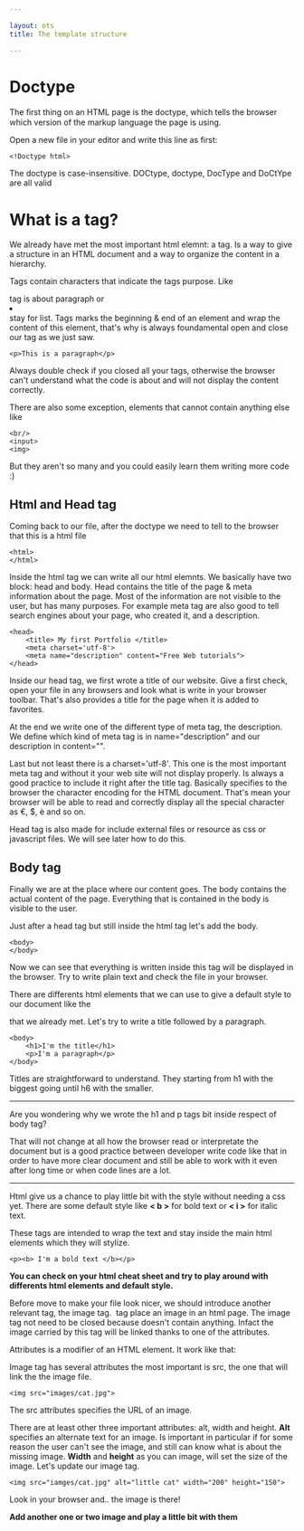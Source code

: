 ```yaml
---

layout: ots
title: The template structure

---
```


# Doctype

The ﬁrst thing on an HTML page is the doctype, which tells the browser which 
version of the markup language the page is using.

Open a new file in your editor and write this line as first:

    <!Doctype html>
    
The doctype is case-insensitive. 
DOCtype, doctype, DocType and DoCtYpe are all valid


# What is a tag?

We already have met the most important html elemnt: a tag.
Is a way to give a structure in an HTML document and a way to organize the 
content in a hierarchy.

Tags contain characters that indicate the tags purpose. Like <p></p> tag is 
about paragraph or <li></li> stay for list.
Tags marks the beginning & end of an element and wrap the content of this element,
that's why is always foundamental open and close our tag as we just saw.

	<p>This is a paragraph</p>

Always double check if you closed all your tags, otherwise the browser can't understand what
the code is about and will not display the content correctly.

There are also some exception, elements that cannot contain anything else like

	<br/>
	<input>
	<img>

But they aren't so many and you could easily learn them writing more code :)

## Html and Head tag

Coming back to our file, after the doctype we need to tell to the browser that 
this is a html file

	<html>
	</html>

Inside the html tag we can write all our html elemnts.
We basically have two block: head and body.
Head contains the title of the page & meta information about the page.
Most of the information are not visible to the user, but has many purposes.
For example meta tag are also good to tell search engines about your page,
who created it, and a description.

	<head>
		<title> My first Portfolio </title>
		<meta charset='utf-8'> 
		<meta name="description" content="Free Web tutorials">
	</head>

Inside our head tag, we first wrote a title of our website.
Give a first check, open your file in any browsers and look what is write 
in your browser toolbar. That's also provides a title for the page when it is added to favorites.

At the end we write one of the different type of meta tag, the description. We define 
which kind of meta tag is in name="description" and our description in content="".

Last but not least there is a charset='utf-8'. 
This one is the most important meta tag and without it your web site will not display
properly. Is always a good practice to include it right after the title tag.
Basically specifies to the browser the character encoding for the HTML document.
That's mean your browser will be able to read and correctly display all the special character as
€, $, è and so on.

Head tag is also made for include external files or resource as css or javascript files.
We will see later how to do this.

## Body tag

Finally we are at the place where our content goes.
The body contains the actual content of the page. Everything that is contained in
the body is visible to the user.

Just after a head tag but still inside the html tag let's add the body.

	<body>
	</body>

Now we can see that everything is written inside this tag will be displayed in
the browser.
Try to write plain text and check the file in your browser.

There are differents html elements that we can use to give a default style to 
our document like the <p></p> that we already met.
Let's try to write a title followed by a paragraph.

	<body>
		<h1>I'm the title</h1>
		<p>I'm a paragraph</p>
	</body>

Titles are straightforward to understand. They starting from h1 with the biggest going 
until h6 with the smaller.

******

Are you wondering why we wrote the h1 and p tags bit inside respect of body tag?

That will not change at all how the browser read or interpretate the document but
is a good practice between developer write code like that in order to have more clear 
document and still be able to work with it even after long time or when code lines
are a lot.

******

Html give us a chance to play little bit with the style without needing a css yet.
There are some default style like **< b >** for bold text or  **< i >** for italic text.

These tags are intended to wrap the text and stay inside the main html elements which 
they will stylize.

	<p><b> I'm a bold text </b></p>

**You can check on your html cheat sheet and try to play around with differents html
elements and default style.**

Before move to make your file look nicer, we should introduce another relevant tag,
the image tag.
<img> tag place an image in an html page. 
The image tag not need to be closed because doesn't contain anything. Infact the image
carried by this tag will be linked thanks to one of the attributes.

Attributes is a modifier of an HTML element. It work like that:
<tag attribute="value"></tag>

Image tag has several attributes the most important is src, the one that will link the 
the image file.

	<img src="images/cat.jpg">

The src attributes specifies the URL of an image. 

There are at least other three important attributes: alt, width and height.
**Alt** specifies an alternate text for an image. Is important in particular if for some
reason the user can't see the image, and still can know what is about the missing image.
**Width** and **height** as you can image, will set the size of the image.
Let's update our image tag.

	<img src="iamges/cat.jpg" alt="little cat" width="200" height="150">

Look in your browser and.. the image is there!

**Add another one or two image and play a little bit with them**	





